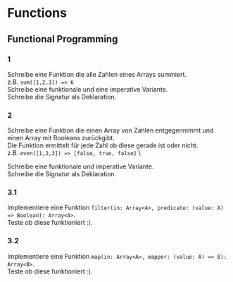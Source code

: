 # Functions
 
## Functional Programming

### 1
Schreibe eine Funktion die alle Zahlen eines Arrays summiert. \
z.B. `sum([1,2,3]) => 6` \
Schreibe eine funktionale und eine imperative Variante.\
Schreibe die Signatur als Deklaration.

### 2
Schreibe eine Funktion die einen Array von Zahlen entgegennimmt und einen Array mit Booleans zurückgibt. \
Die Funktion ermittelt für jede Zahl ob diese gerade ist oder nicht. \
z.B. `even([1,2,3]) => [false, true, false]` \

Schreibe eine funktionale und imperative Variante. \
Schreibe die Signatur als Deklaration.


### 3.1
Implementiere eine Funktion `filter(in: Array<A>, predicate: (value: A) => Boolean): Array<A>`. \
Teste ob diese funktioniert :). 

### 3.2
Implementiere eine Funktion `map(in: Array<A>, mapper: (value: A) => B): Array<B>`. \
Teste ob diese funktioniert :).
